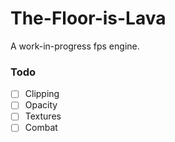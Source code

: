 # The-Floor-is-Lava

A work-in-progress fps engine.

### Todo

- [ ] Clipping
- [ ] Opacity
- [ ] Textures
- [ ] Combat